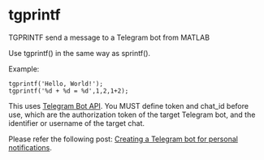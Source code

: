 # tgprintf
TGPRINTF send a message to a Telegram bot from MATLAB

Use tgprintf() in the same way as sprintf().

Example: 

```
tgprintf('Hello, World!');
tgprintf('%d + %d = %d',1,2,1+2);
 ```
 
This uses [Telegram Bot API](https://core.telegram.org/bots/api). You MUST define token and chat_id before use, which are the authorization token of the target Telegram bot, and the identifier or username of the target chat.

Please refer the following post:
[Creating a Telegram bot for personal notifications](https://www.forsomedefinition.com/automation/creating-telegram-bot-notifications/).
